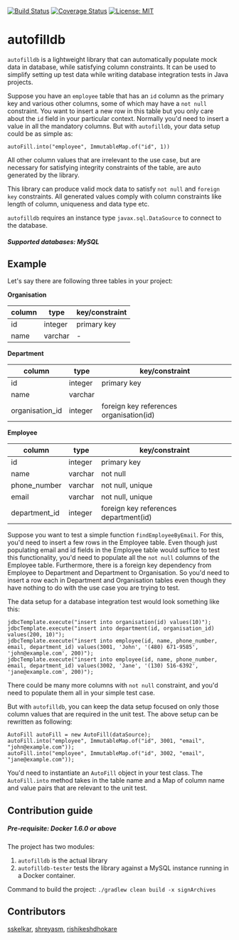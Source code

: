 [![Build Status](https://travis-ci.com/sskelkar/autofilldb.svg?branch=master)](https://travis-ci.com/sskelkar/autofilldb)
[![Coverage Status](https://coveralls.io/repos/github/sskelkar/autofilldb/badge.svg?branch=master)](https://coveralls.io/github/sskelkar/autofilldb?branch=master)
[![License: MIT](https://img.shields.io/badge/License-MIT-yellow.svg)](https://github.com/sskelkar/autofilldb/blob/master/license)

# autofilldb
`autofilldb` is a lightweight library that can automatically populate mock data in database, while satisfying column constraints. It can be used to simplify setting up test data while writing database integration tests in Java projects.

Suppose you have an `employee` table that has an `id` column as the primary key and various other columns, some of which may have a `not null` constraint. You want to insert a new row in this table but you only care about the `id` field in your particular context. Normally you'd need to insert a value in all the mandatory columns. But with `autofilldb`, your data setup could be as simple as:
```
autoFill.into("employee", ImmutableMap.of("id", 1))
```
All other column values that are irrelevant to the use case, but are necessary for satisfying integrity constraints of the table, are auto generated by the library.

This library can produce valid mock data to satisfy `not null` and `foreign key` constraints. All generated values comply with column constraints like length of column, uniqueness and data type etc.

`autofilldb` requires an instance type `javax.sql.DataSource` to connect to the database.

##### Supported databases: MySQL

## Example
Let's say there are following three tables in your project:

**Organisation**

|column|type|key/constraint|
|-----|----|----|
|id|integer|primary key|
|name|varchar|-|

**Department**

|column|type|key/constraint|
|---|---|---|
|id|integer|primary key|
|name|varchar||
|organisation_id|integer|foreign key references organisation(id)|

**Employee**

|column|type|key/constraint|
|---|---|---|
|id|integer|primary key|
|name|varchar|not null|
|phone_number|varchar|not null, unique|
|email|varchar|not null, unique|
|department_id|integer|foreign key references department(id)|

Suppose you want to test a simple function `findEmployeeByEmail`. For this, you'd need to insert a few rows in the Employee table. Even though just populating email and id fields in the Employee table would suffice to test this functionality, you'd need to populate all the `not null` columns of the Employee table. Furthermore, there is a foreign key dependency from Employee to Department and Department to Organisation. So you'd need to insert a row each in Department and Organisation tables even though they have nothing to do with the use case you are trying to test.

The data setup for a database integration test would look something like this:
```
jdbcTemplate.execute("insert into organisation(id) values(10)");
jdbcTemplate.execute("insert into department(id, organisation_id) values(200, 10)");
jdbcTemplate.execute("insert into employee(id, name, phone_number, email, department_id) values(3001, 'John', '(480) 671-9585', 'john@example.com', 200)");
jdbcTemplate.execute("insert into employee(id, name, phone_number, email, department_id) values(3002, 'Jane', '(130) 516-6392', 'jane@example.com', 200)");
```
There could be many more columns with `not null` constraint, and you'd need to populate them all in your simple test case. 

But with `autofilldb`, you can keep the data setup focused on only those column values that are required in the unit test. The above setup can be rewritten as following:
```
AutoFill autoFill = new AutoFill(dataSource);
autoFill.into("employee", ImmutableMap.of("id", 3001, "email", "john@example.com"));
autoFill.into("employee", ImmutableMap.of("id", 3002, "email", "jane@example.com"));
```
You'd need to instantiate an `AutoFill` object in your test class. The `AutoFill.into` method takes in the table name and a Map of column name and value pairs that are relevant to the unit test.

## Contribution guide
##### Pre-requisite: Docker 1.6.0 or above
The project has two modules: 

1. `autofilldb` is the actual library
2. `autofilldb-tester` tests the library against a MySQL instance running in a Docker container.

Command to build the project: `./gradlew clean build -x signArchives`
## Contributors
[sskelkar](https://github.com/sskelkar), [shreyasm](https://github.com/shreyasm), [rishikeshdhokare](https://github.com/rishikeshdhokare)
